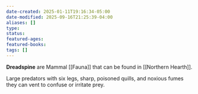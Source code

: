 ```yaml
---
date-created: 2025-01-11T19:16:34-05:00
date-modified: 2025-09-16T21:25:39-04:00
aliases: []
type: 
status: 
featured-ages: 
featured-books: 
tags: []
---
```

**Dreadspine** are Mammal [[Fauna]] that can be found in [[Northern Hearth]].

Large predators with six legs, sharp, poisoned quills, and noxious fumes they can vent to confuse or irritate prey.
